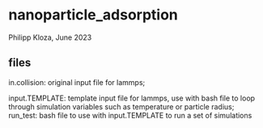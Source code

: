 # nanoparticle_adsorption

Philipp Kloza, June 2023

## files

in.collision: original input file for lammps;

input.TEMPLATE: template input file for lammps, use with bash file to loop through simulation variables such as temperature or particle radius;
run_test: bash file to use with input.TEMPLATE to run a set of simulations
